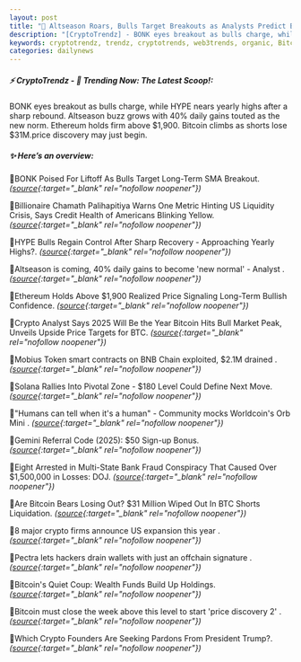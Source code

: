 ```yaml
---
layout: post
title: "🌇 Altseason Roars, Bulls Target Breakouts as Analysts Predict Bitcoin Peak Bitcoin News"
description: "[CryptoTrendz] - BONK eyes breakout as bulls charge, while HYPE nears yearly highs after a sharp rebound. Altseason buzz grows with 40% daily gains touted as the new norm. Ethereum holds firm above $1,900. Bitcoin climbs as shorts lose $31M.price discovery may just begin."
keywords: cryptotrendz, trendz, cryptotrends, web3trends, organic, Bitcoin, crypto, Analyst, Token, Market, BTC
categories: dailynews
---
```


##### ⚡ CryptoTrendz - 📌 *Trending Now: The Latest Scoop!:*

BONK eyes breakout as bulls charge, while HYPE nears yearly highs after a sharp rebound. Altseason buzz grows with 40% daily gains touted as the new norm. Ethereum holds firm above $1,900. Bitcoin climbs as shorts lose $31M.price discovery may just begin.

##### ✨ *Here’s an overview:*


🔹BONK Poised For Liftoff As Bulls Target Long-Term SMA Breakout. *([source](https://s.avyag.com/z3qx){:target="_blank" rel="nofollow noopener"})*

🔹Billionaire Chamath Palihapitiya Warns One Metric Hinting US Liquidity Crisis, Says Credit Health of Americans Blinking Yellow. *([source](https://s.avyag.com/rldz){:target="_blank" rel="nofollow noopener"})*

🔹HYPE Bulls Regain Control After Sharp Recovery - Approaching Yearly Highs?. *([source](https://s.avyag.com/l2rd){:target="_blank" rel="nofollow noopener"})*

🔹Altseason is coming, 40% daily gains to become 'new normal' - Analyst . *([source](https://s.avyag.com/jjiw){:target="_blank" rel="nofollow noopener"})*

🔹Ethereum Holds Above $1,900 Realized Price Signaling Long-Term Bullish Confidence. *([source](https://s.avyag.com/7o7z){:target="_blank" rel="nofollow noopener"})*

🔹Crypto Analyst Says 2025 Will Be the Year Bitcoin Hits Bull Market Peak, Unveils Upside Price Targets for BTC. *([source](https://s.avyag.com/om9i){:target="_blank" rel="nofollow noopener"})*

🔹Mobius Token smart contracts on BNB Chain exploited, $2.1M drained . *([source](https://s.avyag.com/pzfx){:target="_blank" rel="nofollow noopener"})*

🔹Solana Rallies Into Pivotal Zone - $180 Level Could Define Next Move. *([source](https://s.avyag.com/sk8z){:target="_blank" rel="nofollow noopener"})*

🔹"Humans can tell when it's a human" - Community mocks Worldcoin's Orb Mini . *([source](https://s.avyag.com/a56t){:target="_blank" rel="nofollow noopener"})*

🔹Gemini Referral Code (2025): $50 Sign-up Bonus. *([source](https://s.avyag.com/qrq2){:target="_blank" rel="nofollow noopener"})*

🔹Eight Arrested in Multi-State Bank Fraud Conspiracy That Caused Over $1,500,000 in Losses: DOJ. *([source](https://s.avyag.com/0o3s){:target="_blank" rel="nofollow noopener"})*

🔹Are Bitcoin Bears Losing Out? $31 Million Wiped Out In BTC Shorts Liquidation. *([source](https://s.avyag.com/pa80){:target="_blank" rel="nofollow noopener"})*

🔹8 major crypto firms announce US expansion this year . *([source](https://s.avyag.com/tk14){:target="_blank" rel="nofollow noopener"})*

🔹Pectra lets hackers drain wallets with just an offchain signature . *([source](https://s.avyag.com/9qcq){:target="_blank" rel="nofollow noopener"})*

🔹Bitcoin's Quiet Coup: Wealth Funds Build Up Holdings. *([source](https://s.avyag.com/n39u){:target="_blank" rel="nofollow noopener"})*

🔹Bitcoin must close the week above this level to start 'price discovery 2' . *([source](https://s.avyag.com/puwb){:target="_blank" rel="nofollow noopener"})*

🔹Which Crypto Founders Are Seeking Pardons From President Trump?. *([source](https://s.avyag.com/uvws){:target="_blank" rel="nofollow noopener"})*
